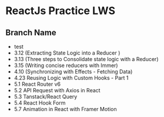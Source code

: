 # ReactJs Practice LWS

## Branch Name
- test
- 3.12 (Extracting State Logic into a Reducer )
- 3.13 (Three steps to Consolidate state logic with a Reducer)
- 3.15 (Writing concise reducers with Immer)
- 4.10 (Synchronizing with Effects - Fetching Data)
- 4.23 Reusing Logic with Custom Hooks - Part 1
- 5.1 React Router v6
- 5.2 API Request with Axios in React
- 5.3 Tanstack/React Query
- 5.4 React Hook Form 
- 5.7 Animation in React with Framer Motion